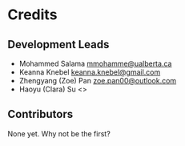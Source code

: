 # Credits


## Development Leads

* Mohammed Salama <mmohamme@ualberta.ca>
* Keanna Knebel <keanna.knebel@gmail.com>
* Zhengyang (Zoe) Pan <zoe.pan00@outlook.com>
* Haoyu (Clara) Su <>

## Contributors

None yet. Why not be the first?
